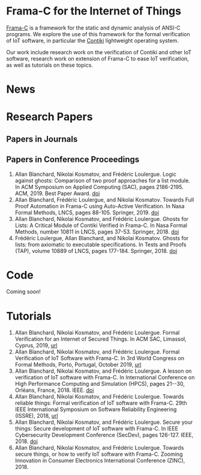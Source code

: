 # Frama-C for the Internet of Things

[Frama-C](https://frama-c.com) is a framework for the static and dynamic analysis of ANSI-C programs. 
We explore the use of this framework for the formal verification of IoT software, in particular the [Contiki](http://www.contiki-os.org) lightweight operating system.

Our work include research work on the verification of Contiki and other IoT software, research work on extension of Frama-C to ease IoT verification, 
as well as tutorials on these topics. 

# News

# Research Papers

## Papers in Journals

## Papers in Conference Proceedings

1. Allan Blanchard, Nikolai Kosmatov, and Frédéric Loulergue. Logic against ghosts: Comparison of two proof approaches for a list module. In ACM Symposium on Applied Computing (SAC), pages 2186-2195. ACM, 2019. Best Paper Award. [doi](http://dx.doi.org/10.1145/3297280.3297495)
1. Allan Blanchard, Frédéric Loulergue, and Nikolai Kosmatov. Towards Full Proof Automation in Frama-C using Auto-Active Verification. In Nasa Formal Methods, LNCS, pages 88-105. Springer, 2019. [doi](http://dx.doi.org/10.1007/978-3-030-20652-9_6)
1. Allan Blanchard, Nikolai Kosmatov, and Frédéric Loulergue. Ghosts for Lists: A Critical Module of Contiki Verified in Frama-C. In Nasa Formal Methods, number 10811 in LNCS, pages 37-53. Springer, 2018. [doi](http://dx.doi.org/10.1007/978-3-319-77935-5_3)
1. Frédéric Loulergue, Allan Blanchard, and Nikolai Kosmatov. Ghosts for lists: from axiomatic to executable specifications. In Tests and Proofs (TAP), volume 10889 of LNCS, pages 177-184. Springer, 2018. [doi](http://dx.doi.org/10.1007/978-3-319-92994-1_11)

# Code

Coming soon!

# Tutorials

1. Allan Blanchard, Nikolai Kosmatov, and Frédéric Loulergue. Formal Verification for an Internet of Secured Things. In ACM SAC, Limassol, Cyprus, 2019, [url](https://www.sigapp.org/sac/sac2019/tutorial_program.html#T3)
1. Allan Blanchard, Nikolai Kosmatov, and Frédéric Loulergue. Formal Verification of IoT Software with Frama-C. In 3rd World Congress on Formal Methods, Porto, Portugal, October 2019, [url](https://allanblanchard.github.io/tutorials/Tutorial-FM-19-Formal-Verification-of-IoT-Software-with-Frama-C.html)
1. Allan Blanchard, Nikolai Kosmatov, and Frédéric Loulergue. A lesson on verification of IoT software with Frama-C. In International Conference on High Performance Computing and Simulation (HPCS), pages 21--30, Orléans, France, 2018. IEEE. [doi](http://dx.doi.org/10.1109/HPCS.2018.00018)
1. Allan Blanchard, Nikolai Kosmatov, and Frédéric Loulergue. Towards reliable things: Formal verification of IoT software with Frama-C. 29th IEEE International Symposium on Software Reliability Engineering (ISSRE), 2018, [url](http://2018.issre.net/sites/2018.issre.net/files/Towards%20Reliable%20Things%20Formal%20Verification%20of%20IoT%20Software%20with%20Frama-C.pdf)
1. Allan Blanchard, Nikolai Kosmatov, and Frédéric Loulergue. Secure your things: Secure development of IoT software with Frama-C. In IEEE Cybersecurity Development Conference (SecDev), pages 126-127. IEEE, 2018. [doi](http://dx.doi.org/10.1109/SecDev.2018.00026)
1. Allan Blanchard, Nikolai Kosmatov, and Frédéric Loulergue. Towards secure things, or how to verify IoT software with Frama-C. Zooming Innovation in Consumer Electronics International Conference (ZINC), 2018.
